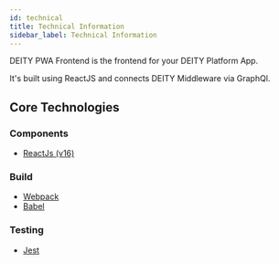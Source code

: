 ```yaml
---
id: technical
title: Technical Information
sidebar_label: Technical Information
---
```


DEITY PWA Frontend is the frontend for your DEITY Platform App.

It's built using ReactJS and connects DEITY Middleware via GraphQl.

## Core Technologies

### Components
- <a href="https://reactjs.org/" target="_blank" rel="noopener noreferrer">ReactJs (v16)</a>

### Build
- <a href="https://webpack.js.org/" target="_blank" rel="noopener noreferrer">Webpack</a>
- <a href="https://babeljs.io/" target="_blank" rel="noopener noreferrer">Babel</a>

### Testing
- <a href="https://jestjs.io/" target="_blank" rel="noopener noreferrer">Jest</a>
